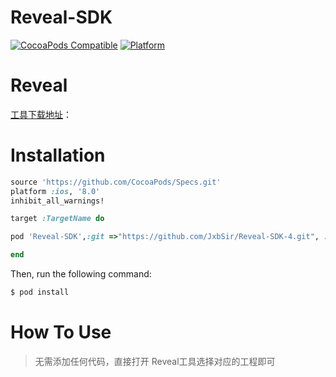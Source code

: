 # Reveal-SDK

[![CocoaPods Compatible](https://img.shields.io/cocoapods/v/AFNetworking.svg)](https://img.shields.io/cocoapods/v/AFNetworking.svg)
[![Platform](https://img.shields.io/cocoapods/p/AFNetworking.svg?style=flat)](http://cocoadocs.org/docsets/AFNetworking)

# Reveal

[工具下载地址](http://download.csdn.net/detail/tx874828503/9831082)：


# Installation
```ruby
source 'https://github.com/CocoaPods/Specs.git'
platform :ios, '8.0'
inhibit_all_warnings!

target :TargetName do

pod 'Reveal-SDK',:git =>"https://github.com/JxbSir/Reveal-SDK-4.git", :configurations => ['Debug']

end
```
Then, run the following command:

```bash
$ pod install
```
# How To Use
>无需添加任何代码，直接打开 Reveal工具选择对应的工程即可



